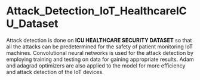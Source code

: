 # Attack_Detection_IoT_HealthcareICU_Dataset
Attack detection is done on **ICU HEALTHCARE SECURITY DATASET** so that all the attacks can be predetermined for the safety of patient monitoring IoT machines. Convolutional neural networks is used for the attack detection by employing training and testing on data for gaining appropriate results. Adam and adagrad optimizers are also applied to the model for more efficiency and attack detection of the IoT devices.
